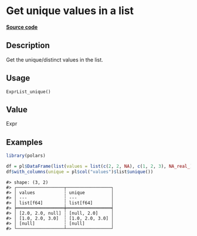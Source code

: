 

# Get unique values in a list

[**Source code**](https://github.com/pola-rs/r-polars/tree/5765842071140bd7a822ebb4fd6b0ab652d73f0d/R/expr__list.R#L78)

## Description

Get the unique/distinct values in the list.

## Usage

<pre><code class='language-R'>ExprList_unique()
</code></pre>

## Value

Expr

## Examples

``` r
library(polars)

df = pl$DataFrame(list(values = list(c(2, 2, NA), c(1, 2, 3), NA_real_)))
df$with_columns(unique = pl$col("values")$list$unique())
```

    #> shape: (3, 2)
    #> ┌──────────────────┬─────────────────┐
    #> │ values           ┆ unique          │
    #> │ ---              ┆ ---             │
    #> │ list[f64]        ┆ list[f64]       │
    #> ╞══════════════════╪═════════════════╡
    #> │ [2.0, 2.0, null] ┆ [null, 2.0]     │
    #> │ [1.0, 2.0, 3.0]  ┆ [1.0, 2.0, 3.0] │
    #> │ [null]           ┆ [null]          │
    #> └──────────────────┴─────────────────┘

